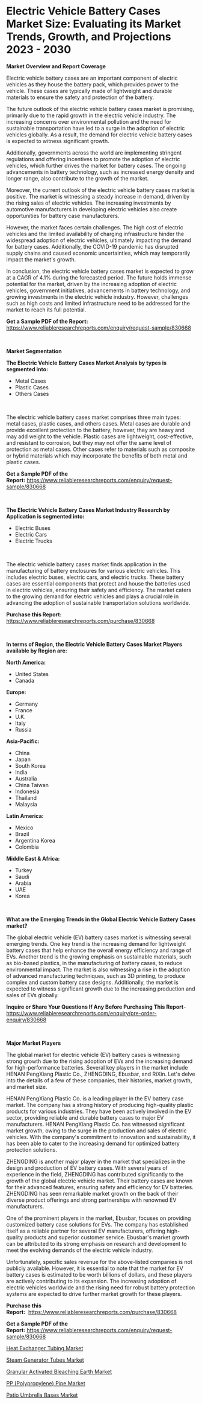 <p><h1>Electric Vehicle Battery Cases Market Size: Evaluating its Market Trends, Growth, and Projections 2023 - 2030</h1></p><p><strong>Market Overview and Report Coverage</strong></p>
<p><p>Electric vehicle battery cases are an important component of electric vehicles as they house the battery pack, which provides power to the vehicle. These cases are typically made of lightweight and durable materials to ensure the safety and protection of the battery.</p><p>The future outlook of the electric vehicle battery cases market is promising, primarily due to the rapid growth in the electric vehicle industry. The increasing concerns over environmental pollution and the need for sustainable transportation have led to a surge in the adoption of electric vehicles globally. As a result, the demand for electric vehicle battery cases is expected to witness significant growth.</p><p>Additionally, governments across the world are implementing stringent regulations and offering incentives to promote the adoption of electric vehicles, which further drives the market for battery cases. The ongoing advancements in battery technology, such as increased energy density and longer range, also contribute to the growth of the market.</p><p>Moreover, the current outlook of the electric vehicle battery cases market is positive. The market is witnessing a steady increase in demand, driven by the rising sales of electric vehicles. The increasing investments by automotive manufacturers in developing electric vehicles also create opportunities for battery case manufacturers.</p><p>However, the market faces certain challenges. The high cost of electric vehicles and the limited availability of charging infrastructure hinder the widespread adoption of electric vehicles, ultimately impacting the demand for battery cases. Additionally, the COVID-19 pandemic has disrupted supply chains and caused economic uncertainties, which may temporarily impact the market's growth.</p><p>In conclusion, the electric vehicle battery cases market is expected to grow at a CAGR of 4.1% during the forecasted period. The future holds immense potential for the market, driven by the increasing adoption of electric vehicles, government initiatives, advancements in battery technology, and growing investments in the electric vehicle industry. However, challenges such as high costs and limited infrastructure need to be addressed for the market to reach its full potential.</p></p>
<p><strong>Get a Sample PDF of the Report:</strong> <a href="https://www.reliableresearchreports.com/enquiry/request-sample/830668">https://www.reliableresearchreports.com/enquiry/request-sample/830668</a></p>
<p>&nbsp;</p>
<p><strong>Market Segmentation</strong></p>
<p><strong>The Electric Vehicle Battery Cases Market Analysis by types is segmented into:</strong></p>
<p><ul><li>Metal Cases</li><li>Plastic Cases</li><li>Others Cases</li></ul></p>
<p>&nbsp;</p>
<p><p>The electric vehicle battery cases market comprises three main types: metal cases, plastic cases, and others cases. Metal cases are durable and provide excellent protection to the battery, however, they are heavy and may add weight to the vehicle. Plastic cases are lightweight, cost-effective, and resistant to corrosion, but they may not offer the same level of protection as metal cases. Other cases refer to materials such as composite or hybrid materials which may incorporate the benefits of both metal and plastic cases.</p></p>
<p><strong>Get a Sample PDF of the Report:</strong>&nbsp;<a href="https://www.reliableresearchreports.com/enquiry/request-sample/830668">https://www.reliableresearchreports.com/enquiry/request-sample/830668</a></p>
<p>&nbsp;</p>
<p><strong>The Electric Vehicle Battery Cases Market Industry Research by Application is segmented into:</strong></p>
<p><ul><li>Electric Buses</li><li>Electric Cars</li><li>Electric Trucks</li></ul></p>
<p>&nbsp;</p>
<p><p>The electric vehicle battery cases market finds application in the manufacturing of battery enclosures for various electric vehicles. This includes electric buses, electric cars, and electric trucks. These battery cases are essential components that protect and house the batteries used in electric vehicles, ensuring their safety and efficiency. The market caters to the growing demand for electric vehicles and plays a crucial role in advancing the adoption of sustainable transportation solutions worldwide.</p></p>
<p><strong>Purchase this Report:</strong>&nbsp; <a href="https://www.reliableresearchreports.com/purchase/830668">https://www.reliableresearchreports.com/purchase/830668</a></p>
<p>&nbsp;</p>
<p><strong>In terms of Region, the Electric Vehicle Battery Cases Market Players available by Region are:</strong></p>
<p>
    <p> <strong> North America: </strong>
        <ul>
            <li>United States</li>
            <li>Canada</li>
        </ul>
        </p> 
    <p> <strong> Europe: </strong>
        <ul>
            <li>Germany</li>
            <li>France</li>
            <li>U.K.</li>
            <li>Italy</li>
            <li>Russia</li>
        </ul>
        </p> 
    <p> <strong> Asia-Pacific: </strong>
        <ul>
            <li>China</li>
            <li>Japan</li>
            <li>South Korea</li>
            <li>India</li>
            <li>Australia</li>
            <li>China Taiwan</li>
            <li>Indonesia</li>
            <li>Thailand</li>
            <li>Malaysia</li>
        </ul>
        </p> 
    <p> <strong> Latin America: </strong>
        <ul>
            <li>Mexico</li>
            <li>Brazil</li>
            <li>Argentina Korea</li>
            <li>Colombia</li>
        </ul>
        </p> 
    <p> <strong> Middle East & Africa: </strong>
        <ul>
            <li>Turkey</li>
            <li>Saudi</li>
            <li>Arabia</li>
            <li>UAE</li>
            <li>Korea</li>
        </ul>
    </p>
    </p>
<p>&nbsp;</p>
<p><strong>What are the Emerging Trends in the Global Electric Vehicle Battery Cases market?</strong></p>
<p><p>The global electric vehicle (EV) battery cases market is witnessing several emerging trends. One key trend is the increasing demand for lightweight battery cases that help enhance the overall energy efficiency and range of EVs. Another trend is the growing emphasis on sustainable materials, such as bio-based plastics, in the manufacturing of battery cases, to reduce environmental impact. The market is also witnessing a rise in the adoption of advanced manufacturing techniques, such as 3D printing, to produce complex and custom battery case designs. Additionally, the market is expected to witness significant growth due to the increasing production and sales of EVs globally.</p></p>
<p><strong>Inquire or Share Your Questions If Any Before Purchasing This Report</strong>- <a href="https://www.reliableresearchreports.com/enquiry/pre-order-enquiry/830668">https://www.reliableresearchreports.com/enquiry/pre-order-enquiry/830668</a></p>
<p>&nbsp;</p>
<p><strong>Major Market Players</strong></p>
<p><p>The global market for electric vehicle (EV) battery cases is witnessing strong growth due to the rising adoption of EVs and the increasing demand for high-performance batteries. Several key players in the market include HENAN PengXiang Plastic Co., ZHENGDING, Ebusbar, and RiXin. Let's delve into the details of a few of these companies, their histories, market growth, and market size.</p><p>HENAN PengXiang Plastic Co. is a leading player in the EV battery case market. The company has a strong history of producing high-quality plastic products for various industries. They have been actively involved in the EV sector, providing reliable and durable battery cases to major EV manufacturers. HENAN PengXiang Plastic Co. has witnessed significant market growth, owing to the surge in the production and sales of electric vehicles. With the company's commitment to innovation and sustainability, it has been able to cater to the increasing demand for optimized battery protection solutions.</p><p>ZHENGDING is another major player in the market that specializes in the design and production of EV battery cases. With several years of experience in the field, ZHENGDING has contributed significantly to the growth of the global electric vehicle market. Their battery cases are known for their advanced features, ensuring safety and efficiency for EV batteries. ZHENGDING has seen remarkable market growth on the back of their diverse product offerings and strong partnerships with renowned EV manufacturers.</p><p>One of the prominent players in the market, Ebusbar, focuses on providing customized battery case solutions for EVs. The company has established itself as a reliable partner for several EV manufacturers, offering high-quality products and superior customer service. Ebusbar's market growth can be attributed to its strong emphasis on research and development to meet the evolving demands of the electric vehicle industry.</p><p>Unfortunately, specific sales revenue for the above-listed companies is not publicly available. However, it is essential to note that the market for EV battery cases is estimated to be worth billions of dollars, and these players are actively contributing to its expansion. The increasing adoption of electric vehicles worldwide and the rising need for robust battery protection systems are expected to drive further market growth for these players.</p></p>
<p><strong>Purchase this Report:</strong>&nbsp;&nbsp;<a href="https://www.reliableresearchreports.com/purchase/830668">https://www.reliableresearchreports.com/purchase/830668</a></p>
<p></p>
<p><strong>Get a Sample PDF of the Report:</strong>&nbsp;<a href="https://www.reliableresearchreports.com/enquiry/request-sample/830668">https://www.reliableresearchreports.com/enquiry/request-sample/830668</a></p>
<p><p><a href="https://www.linkedin.com/pulse/heat-exchanger-tubing-market-insights-players-forecast-till/">Heat Exchanger Tubing Market</a></p><p><a href="https://www.linkedin.com/pulse/steam-generator-tubes-market-size-2023-2030-global/">Steam Generator Tubes Market</a></p><p><a href="https://github.com/Krish2023na/Market-Research-Report-List-1/blob/main/granular-activated-bleaching-earth-market.md">Granular Activated Bleaching Earth Market</a></p><p><a href="https://github.com/zebdakicsin/Market-Research-Report-List-1/blob/main/pp-polypropylene-pipe-market.md">PP (Polypropylene) Pipe Market</a></p><p><a href="https://medium.com/@reportmines/patio-umbrella-bases-market-share-evolution-and-market-growth-trends-2023-2030-634f9943a512">Patio Umbrella Bases Market</a></p></p>